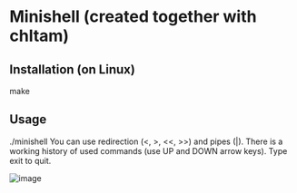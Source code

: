 # Minishell (created together with chltam)

## Installation (on Linux)
make

## Usage
./minishell
You can use redirection (<, >, <<, >>) and pipes (|).
There is a working history of used commands (use UP and DOWN arrow keys).
Type exit to quit.

![image](https://github.com/cbadura/Minishell/assets/93912698/a8763604-f8b0-4a74-bb6a-ff3e781a7009)
